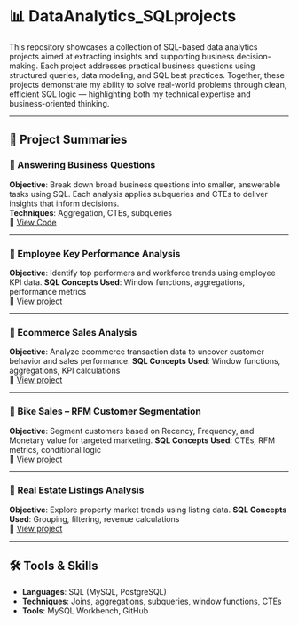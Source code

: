 # 📊 DataAnalytics\_SQLprojects

This repository showcases a collection of SQL-based data analytics projects aimed at extracting insights and supporting business decision-making. Each project addresses practical business questions using structured queries, data modeling, and SQL best practices. Together, these projects demonstrate my ability to solve real-world problems through clean, efficient SQL logic — highlighting both my technical expertise and business-oriented thinking.  

---

## 📁 Project Summaries

### 🔹 Answering Business Questions 

**Objective**: Break down broad business questions into smaller, answerable tasks using SQL. Each analysis applies subqueries and CTEs to deliver insights that inform decisions.  
**Techniques**: Aggregation, CTEs, subqueries  
🔗 [View Code](https://github.com/aimeele97/DataAnalytics_SQLprojects/blob/main/Answering_Business_Questions/superstore%26classicmodels.sql)

---

### 🔹 Employee Key Performance Analysis

**Objective**: Identify top performers and workforce trends using employee KPI data.
**SQL Concepts Used**: Window functions, aggregations, performance metrics  
🔗 [View project](https://github.com/aimeele97/DataAnalytics_SQLprojects/tree/main/Project1_Employee_Key_Performance_Analysis)

---

### 🔹 Ecommerce Sales Analysis

**Objective**: Analyze ecommerce transaction data to uncover customer behavior and sales performance.
**SQL Concepts Used**: Window functions, aggregations, KPI calculations  
🔗 [View project](https://github.com/aimeele97/DataAnalytics_SQLprojects/tree/main/Project2_Ecommerce_Sale_Analysis)

---

### 🔹 Bike Sales – RFM Customer Segmentation

**Objective**: Segment customers based on Recency, Frequency, and Monetary value for targeted marketing.
**SQL Concepts Used**: CTEs, RFM metrics, conditional logic  
🔗 [View project](https://github.com/aimeele97/DataAnalytics_SQLprojects/tree/main/Project3_Bike_Sale_Analysis)

---

### 🔹 Real Estate Listings Analysis

**Objective**: Explore property market trends using listing data.
**SQL Concepts Used**: Grouping, filtering, revenue calculations  
🔗 [View project](https://github.com/aimeele97/DataAnalytics_SQLprojects/tree/main/Project4_Real_Estate_Listings)

---

## 🛠️ Tools & Skills

* **Languages**: SQL (MySQL, PostgreSQL)
* **Techniques**: Joins, aggregations, subqueries, window functions, CTEs
* **Tools**: MySQL Workbench, GitHub
